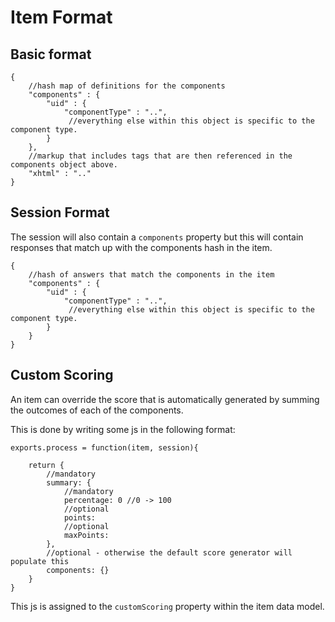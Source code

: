 # Item Format

## Basic format

    {
        //hash map of definitions for the components
        "components" : {
            "uid" : {
                "componentType" : "..",
                 //everything else within this object is specific to the component type.
            } 
        },
        //markup that includes tags that are then referenced in the components object above.
        "xhtml" : ".."
    }
    
## Session Format

The session will also contain a `components` property but this will contain responses that match up with the components hash in the item.

    {
        //hash of answers that match the components in the item
        "components" : {
            "uid" : {
                "componentType" : "..",
                 //everything else within this object is specific to the component type.
            } 
        }
    }

    
## Custom Scoring

An item can override the score that is automatically generated by summing the outcomes of each of the components.

This is done by writing some js in the following format: 

    exports.process = function(item, session){
         
        return {
            //mandatory
            summary: {
                //mandatory
                percentage: 0 //0 -> 100
                //optional
                points: 
                //optional 
                maxPoints:
            },
            //optional - otherwise the default score generator will populate this
            components: {}
        }
    }
    
This js is assigned to the `customScoring` property within the item data model.